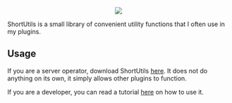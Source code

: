 <p align="center">
  <img src="https://i.imgur.com/aQHxfbd.png">
</p>

ShortUtils is a small library of convenient utility functions that I often use in my plugins.

## Usage
If you are a server operator, download ShortUtils [here](https://github.com/Chailotl/short-utils/releases). It does not do anything on its own, it simply allows other plugins to function.

If you are a developer, you can read a tutorial [here](https://github.com/Chailotl/short-utils/wiki) on how to use it.
